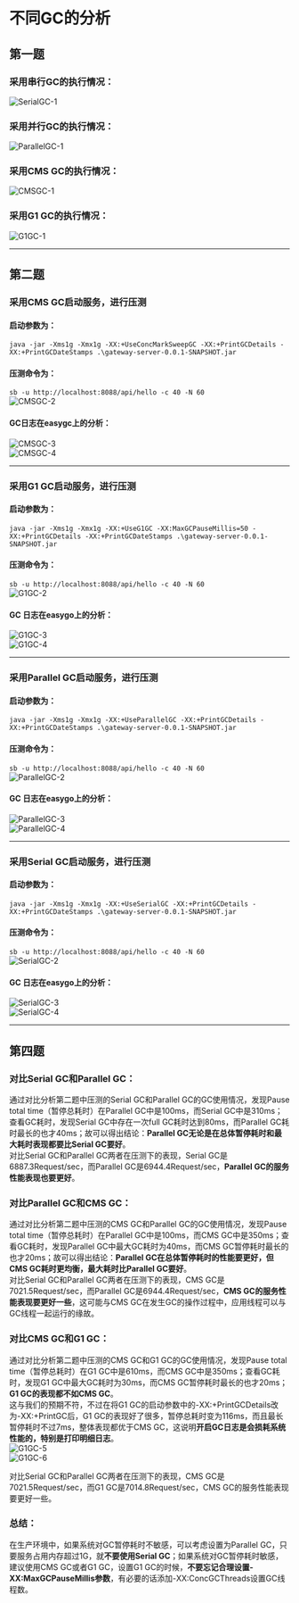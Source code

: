 # 不同GC的分析

## 第一题

### 采用串行GC的执行情况：  
![SerialGC-1](./image/SerialGC-1.png)
 
### 采用并行GC的执行情况：  
![ParallelGC-1](./image/ParallelGC-1.png)
 
### 采用CMS GC的执行情况：  
![CMSGC-1](./image/CMSGC-1.png)
 
### 采用G1 GC的执行情况：  
![G1GC-1](./image/G1GC-1.png)

----------------------------------
 

## 第二题
### 采用CMS GC启动服务，进行压测
#### 启动参数为：
```java -jar -Xms1g -Xmx1g -XX:+UseConcMarkSweepGC -XX:+PrintGCDetails -XX:+PrintGCDateStamps .\gateway-server-0.0.1-SNAPSHOT.jar```</br>
#### 压测命令为：
```sb -u http://localhost:8088/api/hello -c 40 -N 60  ```</br>
![CMSGC-2](./image/CMSGC-2.png)
 
#### GC日志在easygc上的分析：  
![CMSGC-3](./image/CMSGC-3.png)  
![CMSGC-4](./image/CMSGC-4.png)

------------------------------------
 
 

### 采用G1 GC启动服务，进行压测
#### 启动参数为：
```java -jar -Xms1g -Xmx1g -XX:+UseG1GC -XX:MaxGCPauseMillis=50 -XX:+PrintGCDetails -XX:+PrintGCDateStamps .\gateway-server-0.0.1-SNAPSHOT.jar``` </br>
#### 压测命令为：
```sb -u http://localhost:8088/api/hello -c 40 -N 60  ``` </br>
![G1GC-2](./image/G1GC-2.png)    
#### GC 日志在easygo上的分析：  
![G1GC-3](./image/G1GC-3.png)  
![G1GC-4](./image/G1GC-4.png)

--------------------------------------------
 
 
### 采用Parallel GC启动服务，进行压测
#### 启动参数为：
```java -jar -Xms1g -Xmx1g -XX:+UseParallelGC -XX:+PrintGCDetails -XX:+PrintGCDateStamps .\gateway-server-0.0.1-SNAPSHOT.jar```</br>
#### 压测命令为：
```sb -u http://localhost:8088/api/hello -c 40 -N 60```</br>
![ParallelGC-2](./image/ParallelGC-2.png)
 
#### GC 日志在easygo上的分析：  
![ParallelGC-3](./image/ParallelGC-3.png)  
![ParallelGC-4](./image/ParallelGC-4.png)

--------------------------------------------

 
### 采用Serial GC启动服务，进行压测  
#### 启动参数为：
```java -jar -Xms1g -Xmx1g -XX:+UseSerialGC -XX:+PrintGCDetails -XX:+PrintGCDateStamps .\gateway-server-0.0.1-SNAPSHOT.jar```</br>
#### 压测命令为：
```sb -u http://localhost:8088/api/hello -c 40 -N 60  ```</br>
![SerialGC-2](./image/SerialGC-2.png)
 
#### GC 日志在easygo上的分析：  
![SerialGC-3](./image/SerialGC-3.png)  
![SerialGC-4](./image/SerialGC-4.png)

-------------------------------
 
 
## 第四题
### 对比Serial GC和Parallel GC：
通过对比分析第二题中压测的Serial GC和Parallel GC的GC使用情况，发现Pause total time（暂停总耗时）在Parallel GC中是100ms，而Serial GC中是310ms；查看GC耗时，发现Serial GC中存在一次full GC耗时达到80ms，而Parallel GC耗时最长的也才40ms；故可以得出结论：**Parallel GC无论是在总体暂停耗时和最大耗时表现都要比Serial GC要好**。<br>
对比Serial GC和Parallel GC两者在压测下的表现，Serial GC是6887.3Request/sec，而Parallel GC是6944.4Request/sec，**Parallel GC的服务性能表现也要更好**。

### 对比Parallel GC和CMS GC：
通过对比分析第二题中压测的CMS GC和Parallel GC的GC使用情况，发现Pause total time（暂停总耗时）在Parallel GC中是100ms，而CMS GC中是350ms；查看GC耗时，发现Parallel GC中最大GC耗时为40ms，而CMS GC暂停耗时最长的也才20ms；故可以得出结论：**Parallel GC在总体暂停耗时的性能要更好，但CMS GC耗时更均衡，最大耗时比Parallel GC要好**。</br>
对比Serial GC和Parallel GC两者在压测下的表现，CMS GC是7021.5Request/sec，而Parallel GC是6944.4Request/sec，**CMS GC的服务性能表现要更好一些**，这可能与CMS GC在发生GC的操作过程中，应用线程可以与GC线程一起运行的缘故。
### 对比CMS GC和G1 GC：
通过对比分析第二题中压测的CMS GC和G1 GC的GC使用情况，发现Pause total time（暂停总耗时）在G1 GC中是610ms，而CMS GC中是350ms；查看GC耗时，发现G1 GC中最大GC耗时为30ms，而CMS GC暂停耗时最长的也才20ms；**G1 GC的表现都不如CMS GC**。<br>
这与我们的预期不符，不过在将G1 GC的启动参数中的-XX:+PrintGCDetails改为-XX:+PrintGC后，G1 GC的表现好了很多，暂停总耗时变为116ms，而且最长暂停耗时不过7ms，整体表现都优于CMS GC，这说明**开启GC日志是会损耗系统性能的，特别是打印明细日志**。  
![G1GC-5](./image/G1GC-5.png)  
![G1GC-6](./image/G1GC-6.png)
 
对比Serial GC和Parallel GC两者在压测下的表现，CMS GC是7021.5Request/sec，而G1 GC是7014.8Request/sec，CMS GC的服务性能表现要更好一些。
### 总结：
在生产环境中，如果系统对GC暂停耗时不敏感，可以考虑设置为Parallel GC，只要服务占用内存超过1G，就**不要使用Serial GC**；如果系统对GC暂停耗时敏感，建议使用CMS GC或者G1 GC，设置G1 GC的时候，**不要忘记合理设置-XX:MaxGCPauseMillis参数**，有必要的话添加-XX:ConcGCThreads设置GC线程数。

